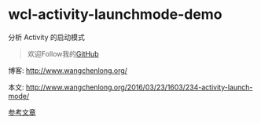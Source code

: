 # wcl-activity-launchmode-demo
分析 Activity 的启动模式

> 欢迎Follow我的[GitHub](https://github.com/SpikeKing)

博客: http://www.wangchenlong.org/

本文: http://www.wangchenlong.org/2016/03/23/1603/234-activity-launch-mode/

[参考文章](http://www.wangchenlong.org/2016/03/23/1603/234-activity-launch-mode/)
